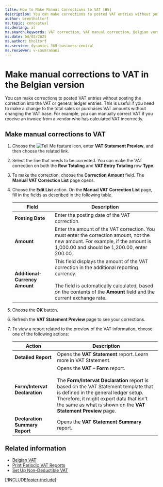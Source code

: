 ```yaml
---
title: How to Make Manual Corrections to VAT [BE]
description: You can make corrections to posted VAT entries without posting the correction into the VAT or general ledger entries. 
author: brentholtorf
ms.topic: conceptual
ms.devlang: al
ms.search.keywords: VAT correction, VAT manual correction, Belgian version
ms.date: 04/02/2025
ms.author: bholtorf
ms.service: dynamics-365-business-central
ms.reviewer: v-soumramani
---
```


# Make manual corrections to VAT in the Belgian version

You can make corrections to posted VAT entries without posting the correction into the VAT or general ledger entries. This is useful if you need to make a change to the total sales or purchases VAT amounts without changing the VAT base. For example, you can manually correct VAT if you receive an invoice from a vendor who has calculated VAT incorrectly.  

## Make manual corrections to VAT  

1. Choose the ![Tell Me feature](../../media/ui-search/search_small.png "Tell me what you want to do") icon, enter **VAT Statement Preview**, and then choose the related link.  
1. Select the line that needs to be corrected. You can make the VAT correction on both the **Row Totaling** and **VAT Entry Totaling** row **Type**.  
1. To make the correction, choose the **Correction Amount** field. The **Manual VAT Correction List** page opens.  
1. Choose the **Edit List** action. On the **Manual VAT Correction List** page, fill in the fields as described in the following table.  

    |Field|Description|  
    |---------------------------------|---------------------------------------|  
    |**Posting Date**|Enter the posting date of the VAT correction.|  
    |**Amount**|Enter the amount of the VAT correction. You must enter the correction amount, not the new amount. For example, if the amount is 1,000.00 and should be 1,200.00, enter 200.00.|  
    |**Additional-Currency Amount**|This field displays the amount of the VAT correction in the additional reporting currency.<br><br/> The field is automatically calculated, based on the contents of the **Amount** field and the current exchange rate.|  

1. Choose the **OK** button.  
1. Refresh the **VAT Statement Preview** page to see your corrections.  
1. To view a report related to the preview of the VAT information, choose one of the following actions:  

    |Action|Description|  
    |------------|---------------------------------------|  
    |**Detailed Report**|Opens the **VAT Statement** report. Learn more in VAT Statement.|  
    |**Form/Intervat Declaration**|Opens the **VAT – Form** report.<br><br/> The **Form/Intervat Declaration** report is based on the VAT Statement template that is defined in the general ledger setup. Therefore, it might export data that isn't the same as what is shown on the **VAT Statement Preview** page.|  
    |**Declaration Summary Report**|Opens the **VAT Statement Summary** report.|  

## Related information

- [Belgian VAT](belgian-vat.md)
- [Print Periodic VAT Reports](how-to-print-periodic-vat-reports.md)
- [Set Up Non-Deductible VAT](how-to-set-up-non-deductible-vat.md)

[!INCLUDE[footer-include](../../includes/footer-banner.md)]
